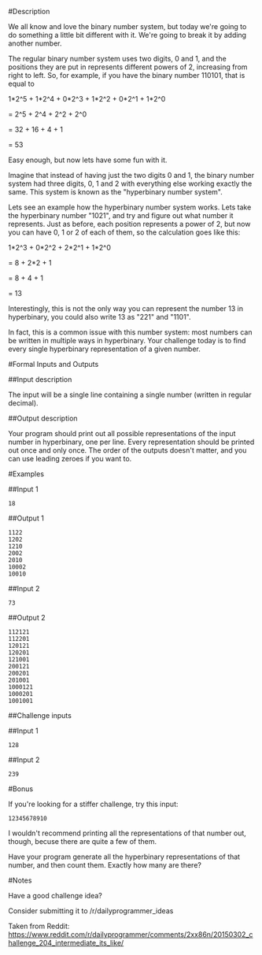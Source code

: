 #Description

We all know and love the binary number system, but today we're going to do something a little bit different with it. We're going to break it by adding another number.

The regular binary number system uses two digits, 0 and 1, and the positions they are put in represents different powers of 2, increasing from right to left. So, for example, if you have the binary number 110101, that is equal to

1\*2^5 + 1\*2^4 + 0\*2^3 + 1\*2^2 + 0\*2^1 + 1\*2^0 

= 2^5 + 2^4 + 2^2 + 2^0

= 32 + 16 + 4 + 1

= 53 

Easy enough, but now lets have some fun with it. 

Imagine that instead of having just the two digits 0 and 1, the binary number system had three digits, 0, 1 and 2 with everything else working exactly the same. This system is known as the "hyperbinary number system".

Lets see an example how the hyperbinary number system works. Lets take the hyperbinary number "1021", and try and figure out what number it represents. Just as before, each position represents a power of 2, but now you can have 0, 1 or 2 of each of them, so the calculation goes like this: 

1\*2^3 + 0\*2^2 + 2\*2^1 + 1\*2^0

= 8 + 2*2 + 1

= 8 + 4 + 1

= 13

Interestingly, this is not the only way you can represent the number 13 in hyperbinary, you could also write 13 as "221" and "1101".

In fact, this is a common issue with this number system: most numbers can be written in multiple ways in hyperbinary. Your challenge today is to find every single hyperbinary representation of a given number. 

#Formal Inputs and Outputs

##Input description

The input will be a single line containing a single number (written in regular decimal).

##Output description

Your program should print out all possible representations of the input number in hyperbinary, one per line. Every representation should be printed out once and only once. The order of the outputs doesn't matter, and you can use leading zeroes if you want to.

#Examples

##Input 1

    18

##Output 1

    1122
    1202
    1210
    2002
    2010
    10002
    10010

##Input 2

    73

##Output 2

    112121
    112201
    120121
    120201
    121001
    200121
    200201
    201001
    1000121
    1000201
    1001001

##Challenge inputs

##Input 1

    128

##Input 2

    239
     
#Bonus

If you're looking for a stiffer challenge, try this input: 

    12345678910

I wouldn't recommend printing all the representations of that number out, though, becuse there are quite a few of them. 

Have your program generate all the hyperbinary representations of that number, and then count them. Exactly how many are there?

#Notes

Have a good challenge idea?

Consider submitting it to /r/dailyprogrammer_ideas

Taken from Reddit: https://www.reddit.com/r/dailyprogrammer/comments/2xx86n/20150302_challenge_204_intermediate_its_like/